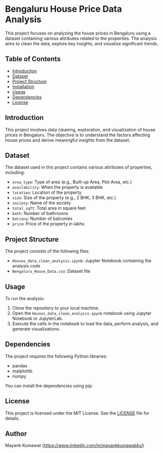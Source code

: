 # Bengaluru House Price Data Analysis

This project focuses on analyzing the house prices in Bengaluru using a dataset containing various attributes related to the properties. The analysis aims to clean the data, explore key insights, and visualize significant trends.

## Table of Contents

- [Introduction](#introduction)
- [Dataset](#dataset)
- [Project Structure](#project-structure)
- [Installation](#installation)
- [Usage](#usage)
- [Dependencies](#dependencies)
- [License](#license)

## Introduction

This project involves data cleaning, exploration, and visualization of house prices in Bengaluru. The objective is to understand the factors affecting house prices and derive meaningful insights from the dataset.

## Dataset

The dataset used in this project contains various attributes of properties, including:
- `area_type`: Type of area (e.g., Built-up Area, Plot Area, etc.)
- `availability`: When the property is available
- `location`: Location of the property
- `size`: Size of the property (e.g., 2 BHK, 3 BHK, etc.)
- `society`: Name of the society
- `total_sqft`: Total area in square feet
- `bath`: Number of bathrooms
- `balcony`: Number of balconies
- `price`: Price of the property in lakhs

## Project Structure

The project consists of the following files:

- `Houses_data_clean_analysis.ipynb`: Jupyter Notebook containing the analysis code
- `Bengaluru_House_Data.csv`: Dataset file

## Usage

To run the analysis:

1. Clone the repository to your local machine.
2. Open the `Houses_data_clean_analysis.ipynb` notebook using Jupyter Notebook or JupyterLab.
3. Execute the cells in the notebook to load the data, perform analysis, and generate visualizations.

## Dependencies

The project requires the following Python libraries:

- pandas
- matplotlib
- numpy

You can install the dependencies using pip:


## License

This project is licensed under the MIT License. See the [LICENSE](LICENSE) file for details.

## Author

Mayank Kumawat (https://www.linkedin.com/in/mayankkumawat4u/)
